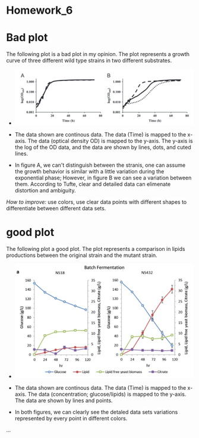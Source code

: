 Homework\_6
================

# Bad plot

The following plot is a bad plot in my opinion. The plot represents a growth curve of three different wild type strains in two different substrates.

-   ![bad\_plot](bad_plot.png)

-   The data shown are continous data. The data (Time) is mapped to the x-axis. The data (optical density OD) is mapped to the y-axis. The y-axis is the log of the OD data, and the data are shown by lines, dots, and cuted lines.

-   In figure A, we can't distinguish between the stranis, one can assume the growth behavior is similar with a little variation during the exponential phase; However, in figure B we can see a variation between them. According to Tufte, clear and detailed data can elimenate distortion and ambiguity.

*How to improve:* use colors, use clear data points with different shapes to differentiate between different data sets.

# good plot

The following plot a good plot. The plot represents a comparison in lipids productions between the original strain and the mutant strain.

-   ![good\_plot](good_plot.png)

-   The data shown are continous data. The data (Time) is mapped to the x-axis. The data (concentration; glucose/lipids) is mapped to the y-axis. The data are shown by lines and points.

-   In both figures, we can clearly see the detaled data sets variations represented by every point in different colors.

...
